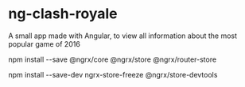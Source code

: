 # ng-clash-royale
A small app made with Angular, to view all information about the most popular game of 2016


npm install --save @ngrx/core @ngrx/store @ngrx/router-store

npm install --save-dev ngrx-store-freeze @ngrx/store-devtools
